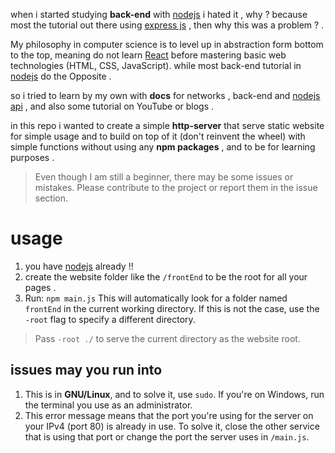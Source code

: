 
when i started studying **back-end** with [nodejs](https://www.google.com/url?sa=t&source=web&rct=j&opi=89978449&url=https://nodejs.org/en&ved=2ahUKEwizzuGLuqOMAxVz9LsIHcmBOoAQFnoECAkQAQ&usg=AOvVaw1dFXYHr5kNGMvANfSjX4lC) i hated it , why ? because most the tutorial out there using [express js](https://www.google.com/url?sa=t&source=web&rct=j&opi=89978449&url=https://expressjs.com/&ved=2ahUKEwj84M37uqOMAxXmg_0HHQuzKYIQFnoECAsQAQ&usg=AOvVaw2dzc6U9bu173R4s1d9BYhT) , then why this was a problem ? .

My philosophy in computer science is to level up in abstraction form bottom to the top, meaning do not learn [React](https://www.google.com/url?sa=t&source=web&rct=j&opi=89978449&url=https://react.dev/&ved=2ahUKEwi4r9v9u6OMAxX_gf0HHdYCLUoQFnoECA4QAQ&usg=AOvVaw1tEjYYiD7LQlxO53dgjTHV) before mastering basic web technologies (HTML, CSS, JavaScript). while most back-end tutorial in [nodejs](https://www.google.com/url?sa=t&source=web&rct=j&opi=89978449&url=https://nodejs.org/en&ved=2ahUKEwizzuGLuqOMAxVz9LsIHcmBOoAQFnoECAkQAQ&usg=AOvVaw1dFXYHr5kNGMvANfSjX4lC) do the Opposite . 

so i tried to learn by my own with **docs** for networks , back-end  and  [nodejs api](https://nodejs.org/docs/latest/api/)  , and also some tutorial on YouTube or blogs .

in this repo i wanted to create a simple **http-server** that serve static website for simple usage and to build on top of it (don't reinvent the wheel) with simple functions without using any  **npm packages** , and to be for learning purposes .

> Even though I am still a beginner, there may be some issues or mistakes. Please contribute to the project or report them in the issue section.

# usage
1. you have  [nodejs](https://www.google.com/url?sa=t&source=web&rct=j&opi=89978449&url=https://nodejs.org/en&ved=2ahUKEwizzuGLuqOMAxVz9LsIHcmBOoAQFnoECAkQAQ&usg=AOvVaw1dFXYHr5kNGMvANfSjX4lC) already !!
2. create the website folder like the `/frontEnd`  to be the root for all your pages .
3. Run: `npm main.js` This will automatically look for a folder named `frontEnd` in the current working directory. If this is not the case, use the `-root` flag to specify a different directory.  
> Pass `-root ./` to serve the current directory as the website root.
## issues may you run into
1. This is in **GNU/Linux**, and to solve it, use `sudo`. If you're on Windows, run the terminal you use as an administrator.  
2. This error message means that the port you're using for the server on your IPv4 (port 80) is already in use. To solve it, close the other service that is using that port or change the port the server uses in `/main.js`.
